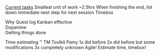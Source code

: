 [Current tasks](https://airtable.com/appwlcA0RJTWZ394q/tblEdXyTIiuRLvnFt/viw7q0rk1gZe6I6Nt?blocks=hide)
Smallest unit of work
~2.5hrs
When finishing the end, list down immediate next step for next session
Timebox

Why
Quest log
Kanban effective  
Dopamine  
Getting things done  

Time estimating 
™
TM Toolkit
Pamy
1x did before
2x did before but some modifications
3x completely unknown
Agile! Estimate time, timebox!
